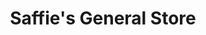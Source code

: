 ---
title: "Saffie's General Store"
url: /albert-beach/saffies-general-store/
shop: Lebensmittel
---